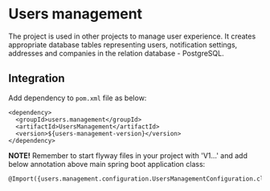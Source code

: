 # Users management

The project is used in other projects to manage user experience. It creates appropriate database tables representing
users, notification settings, addresses and companies in the relation database - PostgreSQL.

## Integration

Add dependency to `pom.xml` file as below:

```
<dependency>
  <groupId>users.management</groupId>
  <artifactId>UsersManagement</artifactId>
  <version>${users-management-version}</version>
</dependency>
```

**NOTE!**
Remember to start flyway files in your project with 'V1...' and add below annotation above main spring boot application
class:

```
@Import({users.management.configuration.UsersManagementConfiguration.class})
```